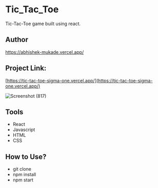 # Tic_Tac_Toe
Tic-Tac-Toe game built using react.

## Author
https://abhishek-mukade.vercel.app/

## Project Link: 
[https://tic-tac-toe-sigma-one.vercel.app/](https://tic-tac-toe-sigma-one.vercel.app/)

![Screenshot (817)](https://user-images.githubusercontent.com/87421921/149288856-ec93b710-d994-4551-84a2-c5969cbb69e6.png)

## Tools

- React
- Javascript
- HTML
- CSS

## How to Use?
- git clone
- npm install
- npm start
